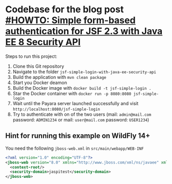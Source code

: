 # Codebase for the blog post [#HOWTO: Simple form-based authentication for JSF 2.3 with Java EE 8 Security API](https://rieckpil.de/howto-simple-form-based-authentication-for-jsf-2-3-with-java-ee-8-security-api/)

Steps to run this project:

1. Clone this Git repository
2. Navigate to the folder `jsf-simple-login-with-java-ee-security-api`
3. Build the application with `mvn clean package`
4. Start you Docker deamon
5. Build the Docker image with `docker build -t jsf-simple-login .`
6. Star the Docker container with `docker run -p 8080:8080 jsf-simple-login`
7. Wait until the Payara server launched successfully and visit `http://localhost:8080/jsf-simple-login`
8. Try to authenticate with on of the two users (mail: `admin@mail.com` password: `ADMIN1234` or mail: `user@mail.com` 
password: `USER1234`)

## Hint for running this example on WildFly 14+

You need the following `jboss-web.xml` in `src/main/webapp/WEB-INF`

```xml
<?xml version="1.0" encoding="UTF-8"?>
<jboss-web version="8.0" xmlns="http://www.jboss.com/xml/ns/javaee" xmlns:xsi="http://www.w3.org/2001/XMLSchema-instance" xsi:schemaLocation="http://www.jboss.com/xml/ns/javaee http://www.jboss.org/schema/jbossas/jboss-web_8_0.xsd">
  <context-root/>
  <security-domain>jaspitest</security-domain>
</jboss-web>
```